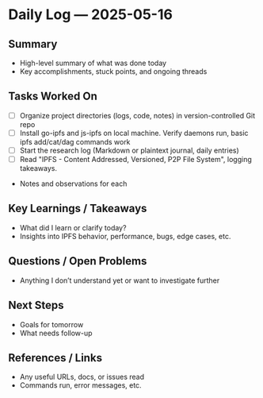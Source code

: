 # Daily Log — 2025-05-16

## Summary
- High-level summary of what was done today
- Key accomplishments, stuck points, and ongoing threads

## Tasks Worked On
- [ ] Organize project directories (logs, code, notes) in version-controlled Git repo  
- [ ] Install go-ipfs and js-ipfs on local machine.  Verify daemons run, basic ipfs add/cat/dag commands work
- [ ] Start the research log (Markdown or plaintext journal, daily entries)  
- [ ] Read "IPFS - Content Addressed, Versioned, P2P File System", logging takeaways.
- Notes and observations for each

## Key Learnings / Takeaways
- What did I learn or clarify today?
- Insights into IPFS behavior, performance, bugs, edge cases, etc.

## Questions / Open Problems
- Anything I don’t understand yet or want to investigate further

## Next Steps
- Goals for tomorrow
- What needs follow-up

## References / Links
- Any useful URLs, docs, or issues read
- Commands run, error messages, etc.
